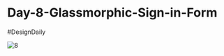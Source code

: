 # Day-8-Glassmorphic-Sign-in-Form
#DesignDaily


![8](https://user-images.githubusercontent.com/106573961/204704479-2bf5d9a0-59d8-4899-a4a4-b6fe3989782c.png)
